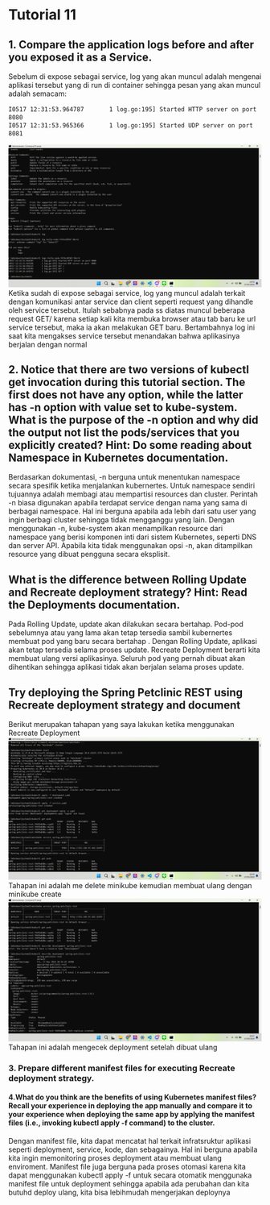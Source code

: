 # Tutorial 11

## 1. Compare the application logs before and after you exposed it as a Service.
Sebelum di expose sebagai service, log yang akan muncul adalah mengenai aplikasi tersebut yang di run di container sehingga pesan yang akan muncul adalah semacam: <br>
```
I0517 12:31:53.964787       1 log.go:195] Started HTTP server on port 8080
I0517 12:31:53.965366       1 log.go:195] Started UDP server on port  8081
```
![log](img/Screenshot%20(1701).png)
Ketika sudah di expose sebagai service, log yang muncul adalah terkait dengan komunikasi antar service dan client seperti request yang dihandle oleh service tersebut. Itulah sebabnya pada ss diatas muncul beberapa request GET/ karena setiap kali kita membuka browser atau tab baru ke url service tersebut, maka ia akan melakukan GET baru. Bertambahnya log ini saat kita mengakses service tersebut menandakan bahwa aplikasinya berjalan dengan normal

## 2. Notice that there are two versions of kubectl get invocation during this tutorial section. The first does not have any option, while the latter has -n option with value set to kube-system. What is the purpose of the -n option and why did the output not list the pods/services that you explicitly created? Hint: Do some reading about Namespace in Kubernetes documentation.
Berdasarkan dokumentasi, -n berguna untuk menentukan namespace secara spesifik ketika menjalankan kubernertes. Untuk namespace sendiri tujuannya adalah membagi atau mempartisi resources dan cluster. Perintah -n biasa digunakan apabila terdapat service dengan nama yang sama di berbagai namespace. Hal ini berguna apabila ada lebih dari satu user yang ingin berbagi cluster sehingga tidak mengganggu yang lain.  Dengan menggunakan -n, kube-system akan menampilkan resource dari namespace yang berisi komponen inti dari sistem Kubernetes, seperti DNS dan server API. Apabila kita tidak menggunakan opsi -n, akan ditampilkan resource yang dibuat pengguna secara eksplisit.

## What is the difference between Rolling Update and Recreate deployment strategy? Hint: Read the Deployments documentation.

Pada Rolling Update, update akan dilakukan secara bertahap. Pod-pod sebelumnya atau yang lama akan tetap tersedia sambil kubernertes membuat pod yang baru secara bertahap . Dengan Rolling Update, aplikasi akan tetap tersedia selama proses update. Recreate Deployment berarti kita membuat ulang versi aplikasinya. Seluruh pod yang pernah dibuat akan dihentikan sehingga aplikasi tidak akan berjalan selama proses update.

## Try deploying the Spring Petclinic REST using Recreate deployment strategy and document
Berikut merupakan tahapan yang saya lakukan ketika menggunakan Recreate Deployment
![2](img/Screenshot%20(1709).png)
Tahapan ini adalah me delete minikube kemudian membuat ulang dengan minikube create
![3](img/Screenshot%20(1708).png)
Tahapan ini adalah mengecek deployment setelah dibuat ulang

### 3. Prepare different manifest files for executing Recreate deployment strategy.

#### 4.What do you think are the benefits of using Kubernetes manifest files? Recall your experience in deploying the app manually and compare it to your experience when deploying the same app by applying the manifest files (i.e., invoking kubectl apply -f command) to the cluster.
Dengan manifest file, kita dapat mencatat hal terkait infratsruktur aplikasi seperti deployment, service, kode, dan sebagainya. Hal ini berguna apabila kita ingin memonitoring proses deployment atau membuat ulang enviroment. Manifest file juga berguna pada proses otomasi karena kita dapat menggunakan kubectl apply -f untuk secara otomatik menggunaka manifest file untuk deployment sehingga apabila ada perubahan dan kita butuhd deploy ulang, kita bisa lebihmudah mengerjakan deploynya
